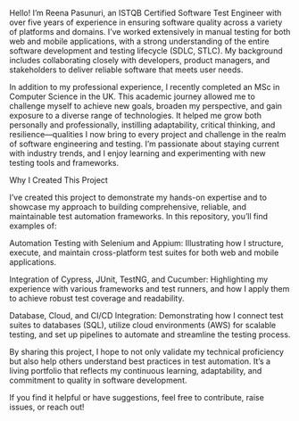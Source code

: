 Hello! I’m Reena Pasunuri, an ISTQB Certified Software Test Engineer with over five years of experience in ensuring software quality across a variety of platforms and domains. I’ve worked extensively in manual testing for both web and mobile applications, with a strong understanding of the entire software development and testing lifecycle (SDLC, STLC). My background includes collaborating closely with developers, product managers, and stakeholders to deliver reliable software that meets user needs.

In addition to my professional experience, I recently completed an MSc in Computer Science in the UK. This academic journey allowed me to challenge myself to achieve new goals, broaden my perspective, and gain exposure to a diverse range of technologies. It helped me grow both personally and professionally, instilling adaptability, critical thinking, and resilience—qualities I now bring to every project and challenge in the realm of software engineering and testing. I’m passionate about staying current with industry trends, and I enjoy learning and experimenting with new testing tools and frameworks.

Why I Created This Project

I’ve created this project to demonstrate my hands-on expertise and to showcase my approach to building comprehensive, reliable, and maintainable test automation frameworks. In this repository, you’ll find examples of:

Automation Testing with Selenium and Appium: Illustrating how I structure, execute, and maintain cross-platform test suites for both web and mobile applications.

Integration of Cypress, JUnit, TestNG, and Cucumber: Highlighting my experience with various frameworks and test runners, and how I apply them to achieve robust test coverage and readability.

Database, Cloud, and CI/CD Integration: Demonstrating how I connect test suites to databases (SQL), utilize cloud environments (AWS) for scalable testing, and set up pipelines to automate and streamline the testing process.

By sharing this project, I hope to not only validate my technical proficiency but also help others understand best practices in test automation. It’s a living portfolio that reflects my continuous learning, adaptability, and commitment to quality in software development. 

If you find it helpful or have suggestions, feel free to contribute, raise issues, or reach out!
